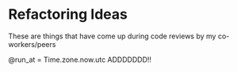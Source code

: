 # Refactoring Ideas
These are things that have come up during code reviews by my co-workers/peers

@run_at = Time.zone.now.utc
ADDDDDDD!!
